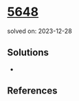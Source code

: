 # [5648](https://www.acmicpc.net/problem/5648)
solved on: 2023-12-28

## Solutions

- 

## References
